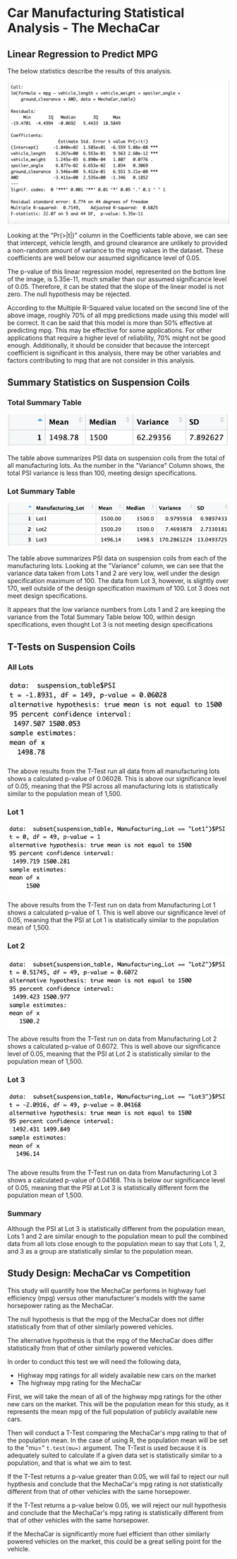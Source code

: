 # Car Manufacturing Statistical Analysis - The MechaCar

## Linear Regression to Predict MPG
The below statistics describe the results of this analysis.

![Linear Regression Summary](stat_images/mpg_analysis_1.png)

Looking at the "Pr(>|t|)" column in the Coefficients table above, we can see that intercept, vehicle length, and ground clearance are unlikely to provided a non-random amount of variance to the mpg values in the dataset. These coefficients are well below our assumed significance level of 0.05. 

The p-value of this linear regression model, represented on the bottom line of the image, is 5.35e-11, much smaller than our assumed significance level of 0.05. Therefore, it can be stated that the slope of the linear model is not zero. The null hypothesis may be rejected. 

According to the Multiple R-Squared value located on the second line of the above image, roughly 70% of all mpg predictions made using this model will be correct. It can be said that this model is more than 50% effective at predicting mpg. This may be effective for some applications. For other applications that require a higher level of reliability, 70% might not be good enough. Additionally, it should be consider that because the intercept coefficient is significant in this analysis, there may be other variables and factors contributing to mpg that are not consider in this analysis. 

## Summary Statistics on Suspension Coils
### Total Summary Table

![Total Summary Table](stat_images/total_summary.png)

The table above summarizes PSI data on suspension coils from the total of all manufacturing lots. As the number in the "Variance" Column shows, the total PSI variance is less than 100, meeting design specifications.

### Lot Summary Table

![Lot Summary Table](stat_images/lot_summary.png)

The table above summarizes PSI data on suspension coils from each of the manufacturing lots. Looking at the "Variance" column, we can see that the variance data taken from Lots 1 and 2 are very low, well under the design specification maximum of 100. The data from Lot 3, however, is slightly over 170, well outside of the design specification maximum of 100. Lot 3 does not meet design specifications.

It appears that the low variance numbers from Lots 1 and 2 are keeping the variance from the Total Summary Table below 100, within design specifications, even thought Lot 3 is not meeting design specifications

## T-Tests on Suspension Coils
### All Lots

![All Lots T-Test](stat_images/all_lots_ttest.png)

The above results from the T-Test run all data from all manufacturing lots shows a calculated p-value of 0.06028. This is above our significance level of 0.05, meaning that the PSI across all manufacturing lots is statistically similar to the population mean of 1,500. 

### Lot 1

![Lot 1 T-Test](stat_images/lot1_ttest.png)

The above results from the T-Test run on data from Manufacturing Lot 1 shows a calculated p-value of 1. This is well above our significance level of 0.05, meaning that the PSI at Lot 1 is statistically similar to the population mean of 1,500.

### Lot 2

![Lot 2 T-Test](stat_images/lot2_ttest.png)

The above results from the T-Test run on data from Manufacturing Lot 2 shows a calculated p-value of 0.6072. This is well above our significance level of 0.05, meaning that the PSI at Lot 2 is statistically similar to the population mean of 1,500.

### Lot 3

![Lot 3 T-Test](stat_images/lot3_ttest.png)

The above results from the T-Test run on data from Manufacturing Lot 3 shows a calculated p-value of 0.04168. This is below our significance level of 0.05, meaning that the PSI at Lot 3 is statistically different form the population mean of 1,500.


### Summary
Although the PSI at Lot 3 is statistically different from the population mean, Lots 1 and 2 are similar enough to the population mean to pull the combined data from all lots close enough to the population mean to say that Lots 1, 2, and 3 as a group are statistically similar to the population mean. 

## Study Design: MechaCar vs Competition
This study will quantify how the MechaCar performs in highway fuel efficiency (mpg) versus other manufacturer's models with the same horsepower rating as the MechaCar. 

The null hypothesis is that the mpg of the MechaCar does not differ statistically from that of other similarly powered vehicles. 

The alternative hypothesis is that the mpg of the MechaCar does differ statistically from that of other similarly powered vehicles.

In order to conduct this test we will need the following data,
- Highway mpg ratings for all widely available new cars on the market
- The highway mpg rating for the MechaCar

First, we will take the mean of all of the highway mpg ratings for the other new cars on the market. This will be the population mean for this study, as it represents the mean mpg of the full population of publicly available new cars. 

Then will conduct a T-Test comparing the MechaCar's mpg rating to that of the population mean. In the case of using R, the population mean will be set to the "mu=" `t.test(mu=)` argument. The T-Test is used because it is adequately suited to calculate if a given data set is statistically similar to a population, and that is what we aim to test.  

If the T-Test returns a p-value greater than 0.05, we will fail to reject our null hypthesis and conclude that the MechaCar's mpg rating is not statistically different from that of other vehicles with the same horsepower. 

If the T-Test returns a p-value below 0.05, we will reject our null hypothesis and conclude that the MechaCar's mpg rating is statistically different from that of other vehicles with the same horsepower. 

If the MechaCar is significantly more fuel efficient than other similarly powered vehicles on the market, this could be a great selling point for the vehicle. 



